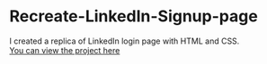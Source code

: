 # Recreate-LinkedIn-Signup-page

I created a replica of LinkedIn login page with HTML and CSS.
<br>
[You can view the project here](https://oyelakin-mercy.github.io/LinkedIn-Login-page.github.io/)
